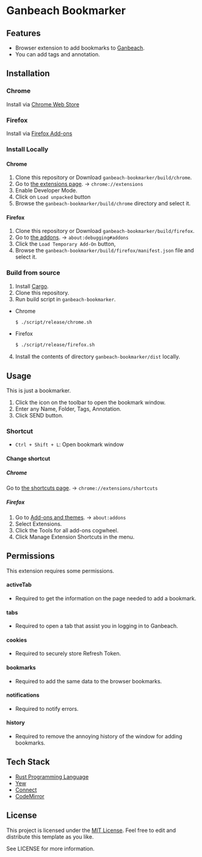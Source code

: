 # Ganbeach Bookmarker

## Features
- Browser extension to add bookmarks to [Ganbeach](https://ganbeach.com).
- You can add tags and annotation.

## Installation

### Chrome
Install via [Chrome Web Store](https://chromewebstore.google.com/detail/ganbeach-bookmarker/jddhooblgpikkhhdhoebgjohoglmincf)

### Firefox
Install via [Firefox Add-ons](https://addons.mozilla.org/firefox/addon/ganbeach-bookmarker/)

### Install Locally

#### Chrome
1. Clone this repository or Download `ganbeach-bookmarker/build/chrome`.
2. Go to [the extensions page](chrome://extensions). -> `chrome://extensions`
3. Enable Developer Mode.
4. Click on `Load unpacked` button
5. Browse the `ganbeach-bookmarker/build/chrome` directory and select it.

#### Firefox
1. Clone this repository or Download `ganbeach-bookmarker/build/firefox`.
2. Go to [the addons](about:debugging#addons). -> `about:debugging#addons`
3. Click the `Load Temporary Add-On` button,
4. Browse the `ganbeach-bookmarker/build/firefox/manifest.json` file and select it.

### Build from source
1. Install [Cargo](https://github.com/rust-lang/cargo).
2. Clone this repository.
3. Run build script in `ganbeach-bookmarker`.
- Chrome
    ```bash
    $ ./script/release/chrome.sh
    ```
- Firefox
    ```bash
    $ ./script/release/firefox.sh
    ```
4. Install the contents of directory `ganbeach-bookmarker/dist` locally.

## Usage
This is just a bookmarker.
1. Click the icon on the toolbar to open the bookmark window.
2. Enter any Name, Folder, Tags, Annotation.
3. Click SEND button.

### Shortcut
- `Ctrl + Shift + L`: Open bookmark window

#### Change shortcut

##### Chrome
Go to [the shortcuts page](chrome://extensions/shortcuts). -> `chrome://extensions/shortcuts`

##### Firefox
1. Go to [Add-ons and themes](about:addons). -> `about:addons`
2. Select Extensions.
3. Click the Tools for all add-ons cogwheel.
4. Click Manage Extension Shortcuts in the menu.

## Permissions
This extension requires some permissions.
#### activeTab
- Required to get the information on the page needed to add a bookmark.
#### tabs
- Required to open a tab that assist you in logging in to Ganbeach.
#### cookies
- Required to securely store Refresh Token.
#### bookmarks
- Required to add the same data to the browser bookmarks.
#### notifications
- Required to notify errors.
#### history
- Required to remove the annoying history of the window for adding bookmarks.

## Tech Stack
- [Rust Programming Language](https://www.rust-lang.org/)
- [Yew](https://yew.rs/)
- [Connect](https://connectrpc.com/)
- [CodeMirror](https://codemirror.net/)

## License
This project is licensed under the [MIT License](https://opensource.org/license/mit/). Feel free to edit and distribute this template as you like.

See LICENSE for more information.
